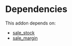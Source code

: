 # Dependencies

This addon depends on:

- [sale_stock](https://github.com/bringout/oca-ocb-sale)
- [sale_margin](https://github.com/bringout/oca-ocb-sale)
